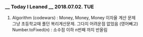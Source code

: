### **__ Today I Leaned __ 2018.07.02. TUE**

1. Algorithm (codewars) : Money, Money, Money 이자율 계산 문제  
   그냥 초등학교때 풀던 복리계산문제. 그다지 어려운점 없었음 (영어빼고)  
   Number.toFixed(n) : 소수점 이하 n번째 까지 반올림


